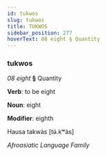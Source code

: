 ```yaml
---
id: tukwos
slug: tukwos
title: TUKWOS
sidebar_position: 277
hoverText: 08 eight § Quantity
---
```


### tukwos

*08 eight* **§** Quantity

**Verb**: to be eight

**Noun**: eight

**Modifier**: eighth

Hausa takwàs [tə́.kʷàs]

*Afroasiatic Language Family*